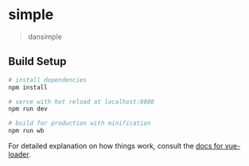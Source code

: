 # simple

> dansimple

## Build Setup

``` bash
# install dependencies
npm install

# serve with hot reload at localhost:8080
npm run dev

# build for production with minification
npm run wb
```

For detailed explanation on how things work, consult the [docs for vue-loader](http://vuejs.github.io/vue-loader).
